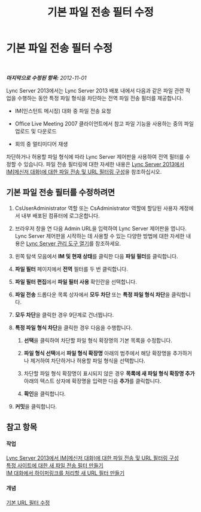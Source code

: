 ﻿---
title: 기본 파일 전송 필터 수정
TOCTitle: 기본 파일 전송 필터 수정
ms:assetid: 791774a2-0bb6-4b5b-aeb0-ff69abb170f4
ms:mtpsurl: https://technet.microsoft.com/ko-kr/library/Gg521017(v=OCS.15)
ms:contentKeyID: 49304108
ms.date: 08/24/2015
mtps_version: v=OCS.15
ms.translationtype: HT
---

# 기본 파일 전송 필터 수정

 

_**마지막으로 수정된 항목:** 2012-11-01_

Lync Server 2013에서는 Lync Server 2013 배포 내에서 다음과 같은 파일 관련 작업을 수행하는 동안 특정 파일 형식을 차단하는 전역 파일 전송 필터를 제공합니다.

  - IM(인스턴트 메시징) 대화 중 파일 전송 요청

  - Office Live Meeting 2007 클라이언트에서 참고 파일 기능을 사용하는 중의 파일 업로드 및 다운로드

  - 회의 중 멀티미디어 재생

차단하거나 허용할 파일 형식에 따라 Lync Server 제어판을 사용하여 전역 필터를 수정할 수 있습니다. 파일 전송 필터링에 대한 자세한 내용은 [Lync Server 2013에서 IM(메신저 대화)에 대한 파일 전송 및 URL 필터링 구성](lync-server-2013-configuring-file-transfer-and-url-filtering-for-instant-messaging-im.md)을 참조하십시오.

## 기본 파일 전송 필터를 수정하려면

1.  CsUserAdministrator 역할 또는 CsAdministrator 역할에 할당된 사용자 계정에서 내부 배포된 컴퓨터에 로그온합니다.

2.  브라우저 창을 연 다음 Admin URL을 입력하여 Lync Server 제어판을 엽니다. Lync Server 제어판을 시작하는 데 사용할 수 있는 다양한 방법에 대한 자세한 내용은 [Lync Server 관리 도구 열기](lync-server-2013-open-lync-server-administrative-tools.md)를 참조하세요.

3.  왼쪽 탐색 모음에서 **IM 및 현재 상태**를 클릭한 다음 **파일 필터**를 클릭합니다.

4.  **파일 필터** 페이지에서 **전역** 필터를 두 번 클릭합니다.

5.  **파일 필터 편집**에서 **파일 필터 사용** 확인란을 선택합니다.

6.  **파일 전송** 드롭다운 목록 상자에서 **모두 차단** 또는 **특정 파일 형식 차단**을 클릭합니다.

7.  **모두 차단**을 클릭한 경우 9단계로 건너뜁니다.

8.  **특정 파일 형식 차단**을 클릭한 경우 다음을 수행합니다.
    
    1.  **선택**을 클릭하여 차단할 파일 형식 확장명의 기본 목록을 수정합니다.
    
    2.  **파일 형식 선택**에서 **파일 형식 확장명** 아래의 범주에서 해당 확장명을 추가하거나 제거하여 차단하거나 허용할 파일 형식을 선택합니다.
    
    3.  차단할 파일 형식 확장명이 표시되지 않은 경우 **목록에 새 파일 형식 확장명 추가** 아래의 텍스트 상자에 확장명을 입력한 다음 **추가**를 클릭합니다.
    
    4.  **확인**을 클릭합니다.

9.  **커밋**을 클릭합니다.

## 참고 항목

#### 작업

[Lync Server 2013에서 IM(메신저 대화)에 대한 파일 전송 및 URL 필터링 구성](lync-server-2013-configuring-file-transfer-and-url-filtering-for-instant-messaging-im.md)  
[특정 사이트에 대한 새 파일 전송 필터 만들기](lync-server-2013-create-a-new-file-transfer-filter-for-a-specific-site.md)  
[IM 대화에서 하이퍼링크를 처리할 새 URL 필터 만들기](lync-server-2013-create-a-new-url-filter-to-handle-hyperlinks-in-im-conversations.md)  

#### 개념

[기본 URL 필터 수정](lync-server-2013-modify-the-default-url-filter.md)

